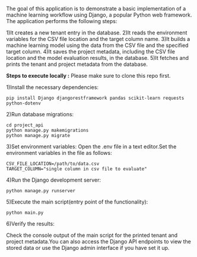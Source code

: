 The goal of this application is to demonstrate a basic implementation of a machine learning workflow using Django, a popular Python web framework. The application performs the following steps:

1)It creates a new tenant entry in the database.
2)It reads the environment variables for the CSV file location and the target column name.
3)It builds a machine learning model using the data from the CSV file and the specified target column.
4)It saves the project metadata, including the CSV file location and the model evaluation results, in the database.
5)It fetches and prints the tenant and project metadata from the database.


**Steps to execute locally :**
Please make sure to clone this repo first.


1)Install the necessary dependencies:

	pip install Django djangorestframework pandas scikit-learn requests python-dotenv
	

2)Run database migrations:

	cd project_api
	python manage.py makemigrations
	python manage.py migrate

3)Set environment variables:
Open the .env file in a text editor.Set the environment variables in the file as follows:

	CSV_FILE_LOCATION=/path/to/data.csv
	TARGET_COLUMN="single column in csv file to evaluate"

4)Run the Django development server:

	python manage.py runserver

5)Execute the main script(entry point of the functionality):

	python main.py

6)Verify the results:

Check the console output of the main script for the printed tenant and project metadata.You can also access the Django API endpoints to view the stored data or use the Django admin interface if you have set it up.
	
